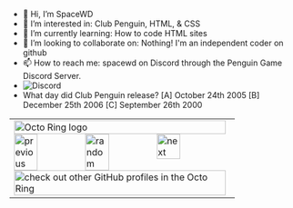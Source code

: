 - 👋 Hi, I’m SpaceWD
- 👀 I’m interested in: Club Penguin, HTML, & CSS
- 🌱 I’m currently learning: How to code HTML sites
- 💞️ I’m looking to collaborate on: Nothing! I'm an independent coder on github
- 📫 How to reach me: spacewd on Discord through the Penguin Game Discord Server.
- ![Discord](https://discord-readme-badge.vercel.app/api?id=952609750460301352)
- What day did Club Penguin release?
[A] October 24th 2005 [B] December 25th 2006 [C] September 26th 2000

<!---
Fuck off!
--->


<table><tbody><tr><td><a href="https://octo-ring.com/"><img src="https://octo-ring.com/static/img/widget/top.png" width="99%" alt="Octo Ring logo" align="top"></a><br><a href="https://octo-ring.com/p/spacewd69/prev"><img src="https://octo-ring.com/static/img/widget/prev.png" width="33%" alt="previous" align="top" title="previous profile"></a><a href="https://octo-ring.com/p/spacewd69/random"><img src="https://octo-ring.com/static/img/widget/random.png" width="33%" alt="random" align="top" title="random profile"></a><a href="https://octo-ring.com/p/spacewd69/next"><img src="https://octo-ring.com/static/img/widget/next.png" width="33%" alt="next" align="top" title="next profile"></a><br><a href="https://octo-ring.com/"><img src="https://octo-ring.com/static/img/widget/bottom.png" width="99%" alt="check out other GitHub profiles in the Octo Ring" align="top"></a></td></tr></tbody></table>
